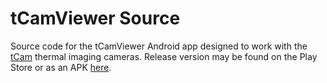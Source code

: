 # tCamViewer Source
Source code for the tCamViewer Android app designed to work with the [tCam](https://github.com/danjulio/tCam) thermal imaging cameras.  Release version may be found on the Play Store or as an APK [here](https://github.com/yaturner/tcamViewerRelease).
